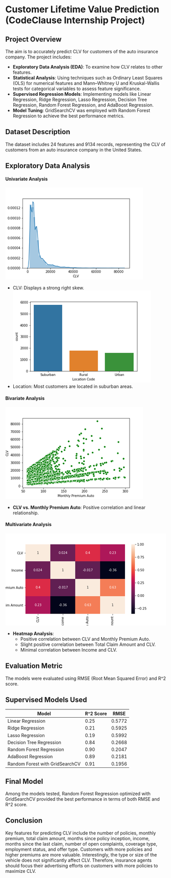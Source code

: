 # Customer Lifetime Value Prediction (CodeClause Internship Project)

## Project Overview
The aim is to accurately predict CLV for customers of the auto insurance company. The project includes:

- **Exploratory Data Analysis (EDA)**: To examine how CLV relates to other features.
- **Statistical Analysis**: Using techniques such as Ordinary Least Squares (OLS) for numerical features and Mann–Whitney U and Kruskal-Wallis tests for categorical variables to assess feature significance.
- **Supervised Regression Models**: Implementing models like Linear Regression, Ridge Regression, Lasso Regression, Decision Tree Regression, Random Forest Regression, and AdaBoost Regression.
- **Model Tuning**: GridSearchCV was employed with Random Forest Regression to achieve the best performance metrics.

## Dataset Description

The dataset includes 24 features and 9134 records, representing the CLV of customers from an auto insurance company in the United States.

## Exploratory Data Analysis

#### Univariate Analysis
![CLV](/CLV.png "Customer Lifetime Value")
- CLV: Displays a strong right skew.
![location](/location.png "Location")
- Location: Most customers are located in suburban areas.

#### Bivariate Analysis
![Bivariate Analysis](/bi.png "Bivariate Analysis of CLV and Monthly Premium")
- **CLV vs. Monthly Premium Auto**: Positive correlation and linear relationship.

#### Multivariate Analysis
![Heatmap](/Heatmap.png "Heatmap")
- **Heatmap Analysis**:
  - Positive correlation between CLV and Monthly Premium Auto.
  - Slight positive correlation between Total Claim Amount and CLV.
  - Minimal correlation between Income and CLV.

## Evaluation Metric

The models were evaluated using RMSE (Root Mean Squared Error) and R^2 score.

## Supervised Models Used

| Model                       | R^2 Score | RMSE   |
|-----------------------------|-----------|--------|
| Linear Regression           | 0.25      | 0.5772 |
| Ridge Regression            | 0.21      | 0.5925 |
| Lasso Regression            | 0.19      | 0.5992 |
| Decision Tree Regression    | 0.84      | 0.2668 |
| Random Forest Regression    | 0.90      | 0.2047 |
| AdaBoost Regression         | 0.89      | 0.2181 |
| Random Forest with GridSearchCV | 0.91  | 0.1956 |

## Final Model

Among the models tested, Random Forest Regression optimized with GridSearchCV provided the best performance in terms of both RMSE and R^2 score.

## Conclusion

Key features for predicting CLV include the number of policies, monthly premium, total claim amount, months since policy inception, income, months since the last claim, number of open complaints, coverage type, employment status, and offer type. Customers with more policies and higher premiums are more valuable. Interestingly, the type or size of the vehicle does not significantly affect CLV. Therefore, insurance agents should focus their advertising efforts on customers with more policies to maximize CLV.
